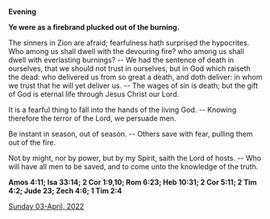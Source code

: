 **Evening**

**Ye were as a firebrand plucked out of the burning.**
 
The sinners in Zion are afraid; fearfulness hath surprised the hypocrites. Who among us shall dwell with the devouring fire? who among us shall dwell with everlasting burnings? -- We had the sentence of death in ourselves, that we should not trust in ourselves, but in God which raiseth the dead: who delivered us from so great a death, and doth deliver: in whom we trust that he will yet deliver us. -- The wages of sin is death; but the gift of God is eternal life through Jesus Christ our Lord.
 
It is a fearful thing to fall into the hands of the living God. -- Knowing therefore the terror of the Lord, we persuade men.
 
Be instant in season, out of season. -- Others save with fear, pulling them out of the fire.
 
Not by might, nor by power, but by my Spirit, saith the Lord of hosts. -- Who will have all men to be saved, and to come unto the knowledge of the truth.  

**Amos 4:11; Isa 33:14; 2 Cor 1:9,10; Rom 6:23; Heb 10:31; 2 Cor 5:11; 2 Tim 4:2; Jude 23; Zech 4:6; 1 Tim 2:4**

[Sunday 03-April, 2022](https://t.me/daily_light)

